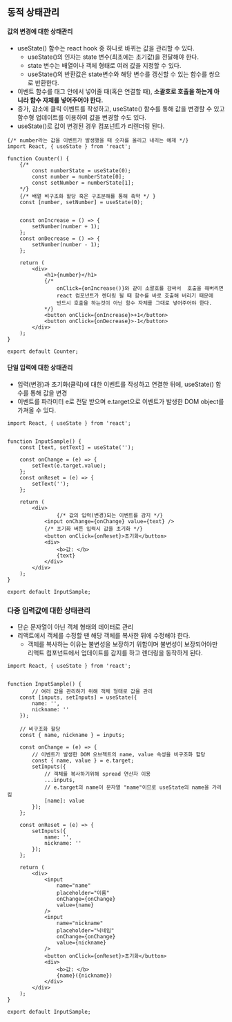 ## 동적 상태관리

#### 값의 변경에 대한 상태관리

- useState() 함수는 react hook 중 하나로 바뀌는 값을 관리할 수 있다.
  - useState()의 인자는 state 변수(최초에는 초기값)을 전달해야 한다.
  - state 변수는 배열이나 객체 형태로 여러 값을 지정할 수 있다.
  - useState()의 반환값은 state변수와 해당 변수를 갱신할 수 있는 함수를 쌍으로 반환한다.
- 이벤트 함수를 태그 안에서 넣어줄 때(혹은 연결할 때), **소괄호로 호출을 하는게 아니라 함수 자체를 넣어주어야 한다.**
- 증가, 감소에 클릭 이벤트를 작성하고, useState() 함수를 통해 값을 변경할 수 있고 함수형 업데이트를 이용하여 값을 변경할 수도 있다.
- useState()로 값이 변경된 경우 컴포넌트가 리렌더링 된다.

```react
{/* number라는 값을 이벤트가 발생했을 때 숫자를 올리고 내리는 예제 */}
import React, { useState } from 'react';

function Counter() {
    {/*
        const numberState = useState(0);
        const number = numberState[0];
        const setNumber = numberState[1];
    */}
    {/* 배열 비구조화 할당 혹은 구조분해를 통해 축약 */ }
    const [number, setNumber] = useState(0);


    const onIncrease = () => {
        setNumber(number + 1);
    };
    const onDecrease = () => {
        setNumber(number - 1);
    };

    return (
        <div>
            <h1>{number}</h1>
            {/*
                onClick={onIncrease()}와 같이 소괄호를 감싸서  호출을 해버리면
                react 컴포넌트가 렌더링 될 때 함수를 바로 호출해 버리기 때문에
                반드시 호출을 하는것이 아닌 함수 자체를 그대로 넣어주어야 한다.
            */}
            <button onClick={onIncrease}>+1</button>
            <button onClick={onDecrease}>-1</button>
        </div>
    );
}

export default Counter;
```



#### 단일 입력에 대한 상태관리

- 입력(변경)과 초기화(클릭)에 대한 이벤트를 작성하고 연결한 뒤에, useState() 함수를 통해 값을 변경
- 이벤트를 파라미터 e로 전달 받으며 e.target으로 이벤트가 발생한 DOM object를 가져올 수 있다.

```react
import React, { useState } from 'react';


function InputSample() {
    const [text, setText] = useState('');

    const onChange = (e) => {
        setText(e.target.value);
    };
    const onReset = (e) => {
        setText('');
    };

    return (
        <div>
        		{/* 값의 입력(변경)되는 이벤트를 감지 */}
            <input onChange={onChange} value={text} />
            {/* 초기화 버튼 입력시 값을 초기화 */}
            <button onClick={onReset}>초기화</button>
            <div>
                <b>값: </b>
                {text}
            </div>
        </div>
    );
}

export default InputSample;
```



### 다중 입력값에 대한 상태관리

- 단순 문자열이 아닌 객체 형태의 데이터로 관리
- 리액트에서 객체를 수정할 땐 해당 객체를 복사한 뒤에 수정해야 한다.
  - 객체를 복사하는 이유는 불변성을 보장하기 위함이며 불변성이 보장되어야만 리액트 컴포넌트에서 업데이트를 감지를 하고 렌더링을 동작하게 된다.

```react
import React, { useState } from 'react';


function InputSample() {
		// 여러 값을 관리하기 위해 객체 형태로 값을 관리
    const [inputs, setInputs] = useState({
        name: '',
        nickname: ''
    });

   	// 비구조화 할당
    const { name, nickname } = inputs;

    const onChange = (e) => {
      	// 이벤트가 발생한 DOM 오브젝트의 name, value 속성을 비구조화 할당
        const { name, value } = e.target;
        setInputs({
          	// 객체를 복사하기위해 spread 연산자 이용
            ...inputs,
            // e.target의 name이 문자열 "name"이므로 useState의 name을 가리킴
            [name]: value
        });
    };

    const onReset = (e) => {
        setInputs({
            name: '',
            nickname: ''
        });
    };

    return (
        <div>
            <input
                name="name"
                placeholder="이름"
                onChange={onChange}
                value={name}
            />
            <input
                name="nickname"
                placeholder="닉네임"
                onChange={onChange}
                value={nickname}
            />
            <button onClick={onReset}>초기화</button>
            <div>
                <b>값: </b>
                {name}({nickname})
            </div>
        </div>
    );
}

export default InputSample;
```